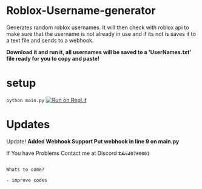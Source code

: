 # Roblox-Username-generator

Generates random roblox usernames. It will then check with roblox api to make sure that the username is not already in use and if its not is saves it to a text file and sends to a webhook.

**Download it and run it, all usernames will be saved to a 'UserNames.txt' file ready for you to copy and paste!**

# setup
`python main.py`
[![Run on Repl.it](https://repl.it/badge/github/Dhirk07/Roblox-Username-generator)](https://repl.it/github/Dhirk07/Roblox-Username-generator)

# Updates
Update!
**Added Webhook Support Put webhook in line 9 on main.py**

If You have Problems Contact me at Discord `𝕯𝓱𝓲𝓻𝓴07#0001`

```

Whats to come?

- improve codes
